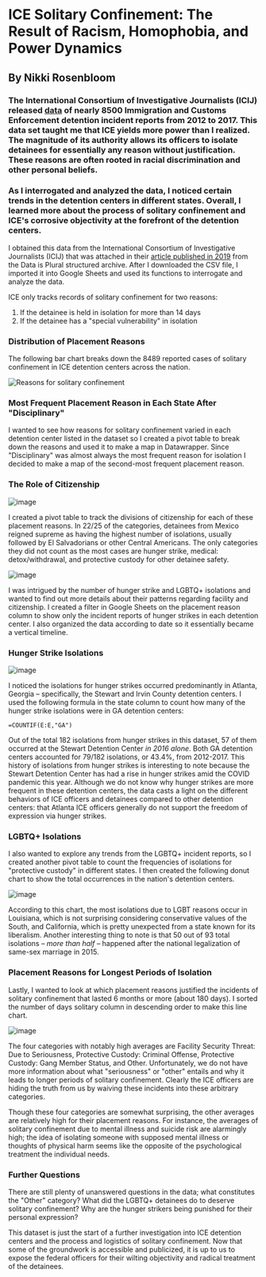 # ICE Solitary Confinement: The Result of Racism, Homophobia, and Power Dynamics

## By Nikki Rosenbloom

### The International Consortium of Investigative Journalists (ICIJ) released [data](icij-solitary-voices-final-dataset-for-publication.csv) of nearly 8500 Immigration and Customs Enforcement detention incident reports from 2012 to 2017. This data set taught me that ICE yields more power than I realized. The magnitude of its authority allows its officers to isolate detainees for essentially any reason without justification. These reasons are often rooted in racial discrimination and other personal beliefs. 

### As I interrogated and analyzed the data, I noticed certain trends in the detention centers in different states. Overall, I learned more about the process of solitary confinement and ICE's corrosive objectivity at the forefront of the detention centers.

I obtained this data from the International Consortium of Investigative Journalists (ICIJ) that was attached in their [article published in 2019](https://www.icij.org/investigations/solitary-voices/about-the-solitary-voices-data/) from the Data is Plural structured archive. After I downloaded the CSV file, I imported it into Google Sheets and used its functions to interrogate and analyze the data.

ICE only tracks records of solitary confinement for two reasons:
1. If the detainee is held in isolation for more than 14 days
2. If the detainee has a "special vulnerability" in isolation

### Distribution of Placement Reasons

The following bar chart breaks down the 8489 reported cases of solitary confinement in ICE detention centers across the nation.

![Reasons for solitary confinement](https://user-images.githubusercontent.com/68294139/89715939-2dfe1180-d95e-11ea-963f-5616876bf1be.png)

### Most Frequent Placement Reason in Each State After "Disciplinary"

I wanted to see how reasons for solitary confinement varied in each detention center listed in the dataset so I created a pivot table to break down the reasons and used it to make a map in Datawrapper. Since "Disciplinary" was almost always the most frequent reason for isolation I decided to make a map of the second-most frequent placement reason.

### The Role of Citizenship

![image](https://user-images.githubusercontent.com/68294139/89807470-8283c700-daed-11ea-982d-3ed9ac07522a.png)

I created a pivot table to track the divisions of citizenship for each of these placement reasons. In 22/25 of the categories, detainees from Mexico reigned supreme as having the highest number of isolations, usually followed by El Salvadorians or other Central Americans. The only categories they did not count as the most cases are hunger strike, medical: detox/withdrawal, and protective custody for other detainee safety.

![image](https://user-images.githubusercontent.com/68294139/89754379-7cabc880-da90-11ea-900f-248b7eb47ce1.png)



I was intrigued by the number of hunger strike and LGBTQ+ isolations and wanted to find out more details about their patterns regarding facility and citizenship. I created a filter in Google Sheets on the placement reason column to show only the incident reports of hunger strikes in each detention center. I also organized the data according to date so it essentially became a vertical timeline. 

### Hunger Strike Isolations

![image](https://user-images.githubusercontent.com/68294139/89754279-263e8a00-da90-11ea-91b5-59495a883a33.png)

I noticed the isolations for hunger strikes occurred predominantly in Atlanta, Georgia – specifically, the Stewart and Irvin County detention centers. I used the following formula in the state column to count how many of the hunger strike isolations were in GA detention centers: 

```
=COUNTIF(E:E,"GA")
```

Out of the total 182 isolations from hunger strikes in this dataset, 57 of them occurred at the Stewart Detention Center _in 2016 alone_. Both GA detention centers accounted for 79/182 isolations, or 43.4%, from 2012-2017. This history of isolations from hunger strikes is interesting to note because the Stewart Detention Center has had a rise in hunger strikes amid the COVID pandemic this year. Although we do not know why hunger strikes are more frequent in these detention centers, the data casts a light on the different behaviors of ICE officers and detainees compared to other detention centers: that Atlanta ICE officers generally do not support the freedom of expression via hunger strikes.

### LGBTQ+ Isolations

I also wanted to explore any trends from the LGBTQ+ incident reports, so I created another pivot table to count the frequencies of isolations for "protective custody" in different states. I then created the following donut chart to show the total occurrences in the nation's detention centers.

![image](https://user-images.githubusercontent.com/68294139/89746855-c4225c80-da70-11ea-8e39-8bc18f64cca9.png) 

According to this chart, the most isolations due to LGBT reasons occur in Louisiana, which is not surprising considering conservative values of the South, and California, which is pretty unexpected from a state known for its liberalism. Another interesting thing to note is that 50 out of 93 total isolations – _more than half_ – happened after the national legalization of same-sex marriage in 2015. 

### Placement Reasons for Longest Periods of Isolation

Lastly, I wanted to look at which placement reasons justified the incidents of solitary confinement that lasted 6 months or more (about 180 days). I sorted the number of days solitary column in descending order to make this line chart.

![image](https://user-images.githubusercontent.com/68294139/89815978-89650680-dafa-11ea-9f5a-621a9150934e.png)

The four categories with notably high averages are Facility Security Threat: Due to Seriousness, Protective Custody: Criminal Offense, Protective Custody: Gang Member Status, and Other. Unfortunately, we do not have more information about what "seriousness" or "other" entails and why it leads to longer periods of solitary confinement. Clearly the ICE officers are hiding the truth from us by waiving these incidents into these arbitrary categories.

Though these four categories are somewhat surprising, the other averages are relatively high for their placement reasons. For instance, the averages of solitary confinement due to mental illness and suicide risk are alarmingly high; the idea of isolating someone with supposed mental illness or thoughts of physical harm seems like the opposite of the psychological treatment the individual needs.

### Further Questions

There are still plenty of unanswered questions in the data; what constitutes the "Other" category? What did the LGBTQ+ detainees do to deserve solitary confinement? Why are the hunger strikers being punished for their personal expression?

This dataset is just the start of a further investigation into ICE detention centers and the process and logistics of solitary confinement. Now that some of the groundwork is accessible and publicized, it is up to us to expose the federal officers for their wilting objectivity and radical treatment of the detainees.
